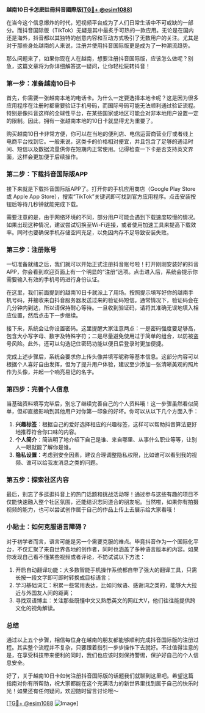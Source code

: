 **越南10日卡怎麽註冊抖音國際版[[TG💪+ @esim1088](https://t.me/s/esim1088)]**

在当今这个信息爆炸的时代，短视频平台成为了人们日常生活中不可或缺的一部分。而抖音国际版（TikTok）无疑是其中最炙手可热的一款应用。无论是在国内还是海外，抖音都以其独特的创意内容和互动方式吸引了无数用户的关注。尤其是对于那些身处越南的人来说，注册并使用抖音国际版更是成为了一种潮流趋势。

那么问题来了，如果你现在人在越南，想要注册抖音国际版，应该怎么做呢？别急，这篇文章将为你详细解答这一疑问，让你轻松玩转抖音！

### **第一步：准备越南10日卡**

首先，你需要一张越南本地的电话卡。为什么一定要选择本地卡呢？这是因为很多应用程序在注册时都需要验证手机号码，而国际号码可能无法顺利通过验证流程。特别是像抖音这样的全球性平台，在某些国家或地区可能会对非本地用户设置一定的限制。因此，拥有一张越南本地的10日卡就显得尤为重要了。

购买越南10日卡非常方便，你可以在当地的便利店、电信运营商营业厅或者线上电商平台找到它。一般来说，这类卡的价格相对便宜，并且包含了足够的通话时间、短信以及数据流量供你在短期内正常使用。记得检查一下卡是否支持英文界面，这样会更加便于后续操作。

### **第二步：下载抖音国际版APP**

接下来就是下载抖音国际版APP了。打开你的手机应用商店（Google Play Store 或 Apple App Store），搜索“TikTok”关键词即可找到官方应用程序。点击安装按钮后等待几秒钟就能完成下载。

需要注意的是，由于网络环境的不同，部分用户可能会遇到下载速度较慢的情况。如果出现这种情况，建议尝试切换至Wi-Fi连接，或者使用加速工具来提高下载效率。同时也要确保手机存储空间充足，以免因内存不足导致安装失败。

### **第三步：注册账号**

一切准备就绪之后，我们就可以开始正式注册抖音账号啦！打开刚刚安装好的抖音APP，你会看到欢迎页面上有一个明显的“注册”选项。点击进入后，系统会提示你需要输入有效的手机号码进行身份认证。

在这里，我们前面提到的越南10日卡就派上了用场。按照提示填写好你的越南手机号码，并接收来自抖音服务器发送过来的验证码短信。通常情况下，验证码会在几分钟内到达，所以请保持耐心等待。一旦收到验证码，请将其准确无误地填入相应位置，然后点击下一步继续。

接下来，系统会让你设置密码。这里提醒大家注意两点：一是密码强度要足够高，包含大小写字母、数字及特殊字符；二是尽量避免使用过于简单的组合，以防被盗号风险。此外，还可以勾选记住密码功能以便日后登录时更加便捷。

完成上述步骤后，系统会要求你上传头像并填写昵称等基本信息。这部分内容可以根据个人喜好自由发挥，但为了提升用户体验，建议至少添加一张清晰美观的照片作为头像，并起一个响亮易记的名字。

### **第四步：完善个人信息**

当基础资料填写完毕后，别忘了继续完善自己的个人资料哦！这一步骤虽然看似简单，但却直接影响到其他用户对你第一印象的好坏。你可以从以下几个方面入手：

1. **兴趣标签**：根据自己的爱好选择相应的兴趣标签，这样可以帮助抖音算法更好地推荐符合你口味的内容。
2. **个人简介**：简洁明了地介绍下自己是谁、来自哪里、从事什么职业等等，让别人一眼就能了解你是谁。
3. **隐私设置**：考虑到安全因素，建议合理调整隐私权限，比如谁可以看到我的视频、谁可以给我发消息之类的问题。

### **第五步：探索社区内容**

最后，别忘了多逛逛抖音上的热门话题和挑战活动呀！通过参与这些有趣的项目不仅能快速融入整个社区氛围，还能结识志同道合的朋友呢。当然啦，如果你有拍摄视频的能力，也可以尝试创作属于自己的作品上传上去展示给大家看哦！

### **小贴士：如何克服语言障碍？**

对于初学者而言，语言可能是另一个需要克服的难点。毕竟抖音作为一个国际化平台，不仅汇聚了来自世界各地的创作者，同时也涵盖了多种语言版本的内容。如果你发现自己看不懂某些视频或者评论，不妨试试以下方法：

1. 开启自动翻译功能：大多数智能手机操作系统都自带了强大的翻译工具，只需长按一段文字即可即时转换成目标语言；
2. 学习基础词汇：积累一些常用表达，比如问候语、感谢词之类的，能够大大拉近与外国友人间的距离；
3. 寻找双语博主：关注那些既懂中文又熟悉英文的网红大V，他们往往能提供跨文化的视角解读。

### **总结**

通过以上五个步骤，相信每位身在越南的朋友都能够顺利完成抖音国际版的注册过程。其实整个流程并不复杂，只要跟着指引一步步操作下去就好。不过值得注意的是，在享受科技带来便利的同时，我们也应该时刻保持警惕，保护好自己的个人信息安全。

好了，关于越南10日卡如何注册抖音国际版的话题我们就聊到这里吧。希望这篇指南对你有所帮助，祝大家都能在这个充满活力的新世界里找到属于自己的快乐时光！如果还有任何疑问，欢迎随时留言讨论哦～

[[TG💪+ @esim1088](https://t.me/s/esim1088) ![Image](https://i.postimg.cc/4NQfJmqS/Snipaste-2025-05-13-00-14-12.png)]